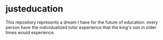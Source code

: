# justeducation
This repository represents a dream I have for the future of education: every person have the individualized tutor experience that the king's son in older times would experience. 
